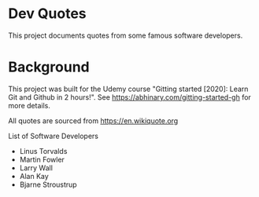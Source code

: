 # Dev Quotes

This project documents quotes from some famous software developers.

# Background

This project was built for the Udemy course "Gitting started [2020]: Learn Git
and Github in 2 hours!". See https://abhinary.com/gitting-started-gh for more
details.

All quotes are sourced from https://en.wikiquote.org


List of Software Developers

- Linus Torvalds
- Martin Fowler
- Larry Wall
- Alan Kay
- Bjarne Stroustrup
